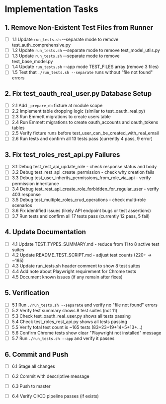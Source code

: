# Implementation Tasks

## 1. Remove Non-Existent Test Files from Runner
- [ ] 1.1 Update `run_tests.sh` --separate mode to remove test_auth_comprehensive.py
- [ ] 1.2 Update `run_tests.sh` --separate mode to remove test_model_utils.py
- [ ] 1.3 Update `run_tests.sh` --separate mode to remove test_base_model.py
- [ ] 1.4 Update `run_tests.sh` --app mode TEST_FILES array (remove 3 files)
- [ ] 1.5 Test that `./run_tests.sh --separate` runs without "file not found" errors

## 2. Fix test_oauth_real_user.py Database Setup
- [ ] 2.1 Add `_prepare_db` fixture at module scope
- [ ] 2.2 Implement table dropping logic (similar to test_oauth_real.py)
- [ ] 2.3 Run Emmett migrations to create users table
- [ ] 2.4 Run Emmett migrations to create oauth_accounts and oauth_tokens tables
- [ ] 2.5 Verify fixture runs before test_user_can_be_created_with_real_email
- [ ] 2.6 Run tests and confirm all 13 tests pass (currently 4 pass, 9 error)

## 3. Fix test_roles_rest_api.py Failures
- [ ] 3.1 Debug test_rest_api_update_role - check response status and body
- [ ] 3.2 Debug test_rest_api_create_permission - check why creation fails
- [ ] 3.3 Debug test_user_inherits_permissions_from_role_via_api - verify permission inheritance
- [ ] 3.4 Debug test_rest_api_create_role_forbidden_for_regular_user - verify 403 response
- [ ] 3.5 Debug test_multiple_roles_crud_operations - check multi-role scenarios
- [ ] 3.6 Fix identified issues (likely API endpoint bugs or test assertions)
- [ ] 3.7 Run tests and confirm all 17 tests pass (currently 12 pass, 5 fail)

## 4. Update Documentation
- [ ] 4.1 Update TEST_TYPES_SUMMARY.md - reduce from 11 to 8 active test suites
- [ ] 4.2 Update README_TEST_SCRIPT.md - adjust test counts (220+ → ~165)
- [ ] 4.3 Update run_tests.sh header comment to show 8 test suites
- [ ] 4.4 Add note about Playwright requirement for Chrome tests
- [ ] 4.5 Document known issues (if any remain after fixes)

## 5. Verification
- [ ] 5.1 Run `./run_tests.sh --separate` and verify no "file not found" errors
- [ ] 5.2 Verify test summary shows 8 test suites (not 11)
- [ ] 5.3 Check test_oauth_real_user.py shows all tests passing
- [ ] 5.4 Check test_roles_rest_api.py shows all tests passing
- [ ] 5.5 Verify total test count is ~165 tests (83+23+19+14+5+13+...)
- [ ] 5.6 Confirm Chrome tests show clear "Playwright not installed" message
- [ ] 5.7 Run `./run_tests.sh --app` and verify it passes

## 6. Commit and Push
- [ ] 6.1 Stage all changes
- [ ] 6.2 Commit with descriptive message
- [ ] 6.3 Push to master
- [ ] 6.4 Verify CI/CD pipeline passes (if exists)

